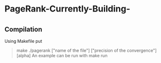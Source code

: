 # PageRank-Currently-Building-
#
#
## Compilation
Using Makefile put
> make
> ./pagerank ["name of the file"] ["precision of the convergence"] [alpha]
An example can be run with
> make run
